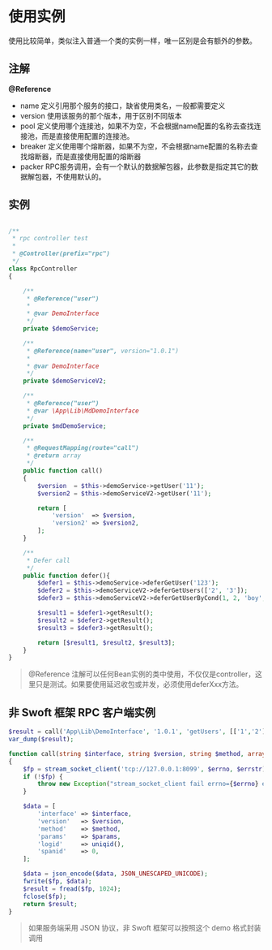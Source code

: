 # 使用实例

使用比较简单，类似注入普通一个类的实例一样，唯一区别是会有额外的参数。

## 注解

**@Reference**    

- name 定义引用那个服务的接口，缺省使用类名，一般都需要定义
- version 使用该服务的那个版本，用于区别不同版本
- pool 定义使用哪个连接池，如果不为空，不会根据name配置的名称去查找连接池，而是直接使用配置的连接池。
- breaker 定义使用哪个熔断器，如果不为空，不会根据name配置的名称去查找熔断器，而是直接使用配置的熔断器
- packer RPC服务调用，会有一个默认的数据解包器，此参数是指定其它的数据解包器，不使用默认的。

## 实例

```php

/**
 * rpc controller test
 *
 * @Controller(prefix="rpc")
 */
class RpcController
{

    /**
     * @Reference("user")
     *
     * @var DemoInterface
     */
    private $demoService;

    /**
     * @Reference(name="user", version="1.0.1")
     *
     * @var DemoInterface
     */
    private $demoServiceV2;

    /**
     * @Reference("user")
     * @var \App\Lib\MdDemoInterface
     */
    private $mdDemoService;

    /**
     * @RequestMapping(route="call")
     * @return array
     */
    public function call()
    {
        $version  = $this->demoService->getUser('11');
        $version2 = $this->demoServiceV2->getUser('11');

        return [
            'version'  => $version,
            'version2' => $version2,
        ];
    }

    /**
     * Defer call
     */
    public function defer(){
        $defer1 = $this->demoService->deferGetUser('123');
        $defer2 = $this->demoServiceV2->deferGetUsers(['2', '3']);
        $defer3 = $this->demoServiceV2->deferGetUserByCond(1, 2, 'boy', 1.6);

        $result1 = $defer1->getResult();
        $result2 = $defer2->getResult();
        $result3 = $defer3->getResult();

        return [$result1, $result2, $result3];
    }
}
```
> @Reference 注解可以任何Bean实例的类中使用，不仅仅是controller，这里只是测试。如果要使用延迟收包或并发，必须使用deferXxx方法。

## 非 Swoft 框架 RPC 客户端实例

```php
$result = call('App\Lib\DemoInterface', '1.0.1', 'getUsers', [['1','2']]);
var_dump($result);

function call(string $interface, string $version, string $method, array $params = [])
{
    $fp = stream_socket_client('tcp://127.0.0.1:8099', $errno, $errstr);
    if (!$fp) {
        throw new Exception("stream_socket_client fail errno={$errno} errstr={$errstr}");
    }

    $data = [
        'interface' => $interface,
        'version'   => $version,
        'method'    => $method,
        'params'    => $params,
        'logid'     => uniqid(),
        'spanid'    => 0,
    ];

    $data = json_encode($data, JSON_UNESCAPED_UNICODE);
    fwrite($fp, $data);
    $result = fread($fp, 1024);
    fclose($fp);
    return $result;
}
```

> 如果服务端采用 JSON 协议，非 Swoft 框架可以按照这个 demo 格式封装调用